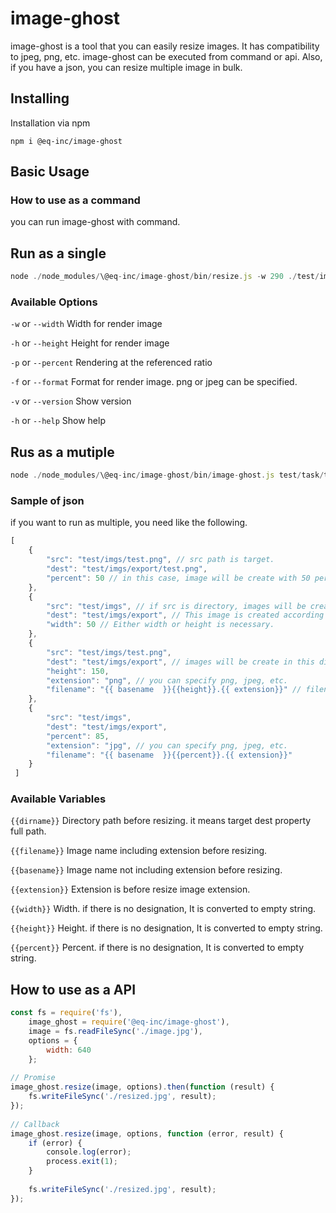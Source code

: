
# image-ghost
image-ghost is a tool that you can easily resize images. It has compatibility to jpeg, png, etc.
image-ghost can be executed from command or api. Also, if you have a json, you can resize multiple image in bulk.

## Installing
Installation via npm

    npm i @eq-inc/image-ghost

## Basic Usage
### How to use as a command
you can run image-ghost with command.

## Run as a single
```js
node ./node_modules/\@eq-inc/image-ghost/bin/resize.js -w 290 ./test/imgs/dummy.png ./test/imgs/export/imge.png
```

### Available Options
`-w` or `--width` Width for render image

`-h` or `--height` Height for render image

`-p` or `--percent` Rendering at the referenced ratio

`-f` or `--format` Format for render image. png or jpeg can be specified.

`-v` or `--version` Show version

`-h` or `--help` Show help

## Rus as a mutiple
```js
node ./node_modules/\@eq-inc/image-ghost/bin/image-ghost.js test/task/task.json
```

### Sample of json
if you want to run as multiple, you need like the following.

```javascript
[
    { 
        "src": "test/imgs/test.png", // src path is target. 
        "dest": "test/imgs/export/test.png", 
        "percent": 50 // in this case, image will be create with 50 percent.
    },
    {
        "src": "test/imgs", // if src is directory, images will be create each to dest path. 
        "dest": "test/imgs/export", // This image is created according to this path. 
        "width": 50 // Either width or height is necessary. 
    },
    {
        "src": "test/imgs/test.png", 
        "dest": "test/imgs/export", // images will be create in this directory. 
        "height": 150,
        "extension": "png", // you can specify png, jpeg, etc.
        "filename": "{{ basename  }}{{height}}.{{ extension}}" // filename is image name after resizing and basename is src image name. 
    },
    {
        "src": "test/imgs", 
        "dest": "test/imgs/export", 
        "percent": 85,
        "extension": "jpg", // you can specify png, jpeg, etc.
        "filename": "{{ basename  }}{{percent}}.{{ extension}}" 
    }
 ]
```

### Available Variables
`{{dirname}}` Directory path before resizing. it means target dest property full path.

`{{filename}}` Image name including extension before resizing.

`{{basename}}` Image name not including extension before resizing.

`{{extension}}` Extension is before resize image extension.

`{{width}}` Width. if there is no designation, It is converted to empty string.

`{{height}}` Height. if there is no designation, It is converted to empty string.

`{{percent}}` Percent. if there is no designation, It is converted to empty string.

## How to use as a API
```js
const fs = require('fs'),
    image_ghost = require('@eq-inc/image-ghost'),
    image = fs.readFileSync('./image.jpg'),
    options = {
        width: 640
    };
 
// Promise
image_ghost.resize(image, options).then(function (result) {
    fs.writeFileSync('./resized.jpg', result);
});
 
// Callback
image_ghost.resize(image, options, function (error, result) {
    if (error) {
        console.log(error);
        process.exit(1);
    }
 
    fs.writeFileSync('./resized.jpg', result);
});
```
